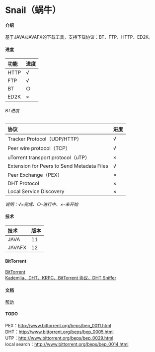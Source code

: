 # Snail（蜗牛）

#### 介绍
基于JAVA/JAVAFX的下载工具，支持下载协议：BT、FTP、HTTP、ED2K。

#### 进度
|功能|进度|
|:-|:-|
|HTTP|√|
|FTP|√|
|BT|○|
|ED2K|×|

###### BT进度
|协议|进度|
|:-|:-|
|Tracker Protocol（UDP/HTTP）|√|
|Peer wire protocol（TCP）|√|
|uTorrent transport protocol（uTP）|×|
|Extension for Peers to Send Metadata Files|√|
|Peer Exchange（PEX）|×|
|DHT Protocol|×|
|Local Service Discovery|×|

*说明：√=完成、○-进行中、×-未开始*

#### 技术
|技术|版本|
|:-|:-|
|JAVA|11|
|JAVAFX|12|

#### BitTorrent
[BitTorrent](http://www.bittorrent.org/beps/bep_0000.html)   
[Kademlia、DHT、KRPC、BitTorrent 协议、DHT Sniffer](https://www.cnblogs.com/LittleHann/p/6180296.html)

#### 文档
[帮助](https://gitee.com/acgist/snail/wikis/帮助)

#### TODO
PEX：http://www.bittorrent.org/beps/bep_0011.html   
DHT：http://www.bittorrent.org/beps/bep_0005.html   
UTP：http://www.bittorrent.org/beps/bep_0029.html   
local search：http://www.bittorrent.org/beps/bep_0014.html   
